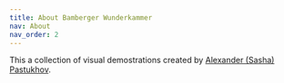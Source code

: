 ```yaml
---
title: About Bamberger Wunderkammer
nav: About
nav_order: 2
---
```


This a collection of visual demostrations created by [Alexander (Sasha) Pastukhov](http://alexander-pastukhov.github.io/).
